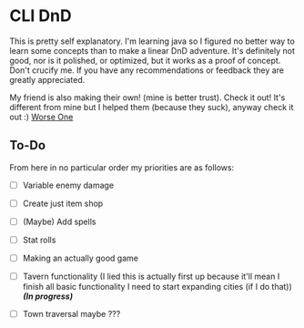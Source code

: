 # CLI DnD

This is pretty self explanatory. I'm learning java so I figured no better way to learn some concepts than to make a linear DnD adventure. It's definitely not good, nor is it polished, or optimized, but it works as a proof of concept. Don't crucify me. If you have any recommendations or feedback they are greatly appreciated.

My friend is also making their own! (mine is better trust). Check it out! It's different from mine but I helped them (because they suck), anyway check it out :) [Worse One](https://github.com/howmanyusersaretakn/DND)

## To-Do

From here in no particular order my priorities are as follows:

- [ ] Variable enemy damage
- [ ] Create just item shop
- [ ] (Maybe) Add spells
- [ ] Stat rolls
- [ ] Making an actually good game
- [ ] Tavern functionality (I lied this is actually first up because it'll mean I finish all basic functionality I need to start expanding cities (if I do that)) ***(In progress)***
- [ ] Town traversal maybe ???

